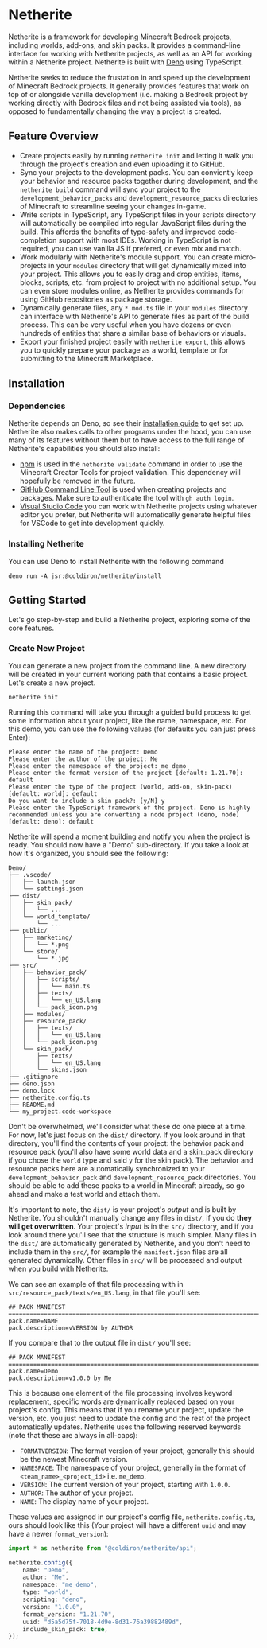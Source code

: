 # Netherite
Netherite is a framework for developing Minecraft Bedrock projects, including worlds, add-ons, and skin packs. It provides a command-line interface for working with Netherite projects, as well as an API for working within a Netherite project. Netherite is built with [Deno](https://github.com/denoland/deno) using TypeScript.

Netherite seeks to reduce the frustation in and speed up the development of Minecraft Bedrock projects. It generally provides features that work on top of or alongside vanilla development (i.e. making a Bedrock project by working directly with Bedrock files and not being assisted via tools), as opposed to fundamentally changing the way a project is created.

## Feature Overview
- Create projects easily by running `netherite init` and letting it walk you through the project's creation and even uploading it to GitHub.
- Sync your projects to the development packs. You can conviently keep your behavior and resource packs together during development, and the `netherite build` command will sync your project to the `development_behavior_packs` and `development_resource_packs` directories of Minecraft to streamline seeing your changes in-game.
- Write scripts in TypeScript, any TypeScript files in your scripts directory will automatically be compiled into regular JavaScript files during the build. This affords the benefits of type-safety and improved code-completion support with most IDEs. Working in TypeScript is not required, you can use vanilla JS if prefered, or even mix and match.
- Work modularly with Netherite's module support. You can create micro-projects in your `modules` directory that will get dynamically mixed into your project. This allows you to easily drag and drop entities, items, blocks, scripts, etc. from project to project with no additional setup. You can even store modules online, as Netherite provides commands for using GitHub repositories as package storage.
- Dynamically generate files, any `*.mod.ts` file in your `modules` directory can interface with Netherite's API to generate files as part of the build process. This can be very useful when you have dozens or even hundreds of entities that share a similar base of behaviors or visuals.
- Export your finished project easily with `netherite export`, this allows you to quickly prepare your package as a world, template or for submitting to the Minecraft Marketplace.

## Installation

### Dependencies
Netherite depends on Deno, so see their [installation guide](https://github.com/denoland/deno?tab=readme-ov-file#installation) to get set up. Netherite also makes calls to other programs under the hood, you can use many of its features without them but to have access to the full range of Netherite's capabilities you should also install:
- [npm](https://docs.npmjs.com/downloading-and-installing-node-js-and-npm) is used in the `netherite validate` command in order to use the Minecraft Creator Tools for project validation. This dependency will hopefully be removed in the future.
- [GitHub Command Line Tool](https://cli.github.com/) is used when creating projects and packages. Make sure to authenticate the tool with `gh auth login`.
- [Visual Studio Code](https://code.visualstudio.com/download) you can work with Netherite projects using whatever editor you prefer, but Netherite will automatically generate helpful files for VSCode to get into development quickly.

### Installing Netherite
You can use Deno to install Netherite with the following command
```
deno run -A jsr:@coldiron/netherite/install
```

## Getting Started
Let's go step-by-step and build a Netherite project, exploring some of the core features.

### Create New Project
You can generate a new project from the command line. A new directory will be created in your current working path that contains a basic project. Let's create a new project.

```
netherite init
```

Running this command will take you through a guided build process to get some information about your project, like the name, namespace, etc. For this demo, you can use the following values (for defaults you can just press Enter):

```
Please enter the name of the project: Demo
Please enter the author of the project: Me
Please enter the namespace of the project: me_demo
Please enter the format version of the project [default: 1.21.70]: default
Please enter the type of the project (world, add-on, skin-pack) [default: world]: default
Do you want to include a skin pack?: [y/N] y
Please enter the TypeScript framework of the project. Deno is highly recommended unless you are converting a node project (deno, node) [default: deno]: default
```

Netherite will spend a moment building and notify you when the project is ready. You should now have a "Demo" sub-directory. If you take a look at how it's organized, you should see the following:
```
Demo/
├── .vscode/
│   ├── launch.json
│   └── settings.json
├── dist/
│   ├── skin_pack/
│   │   └── ...
│   └── world_template/
│       └── ...
├── public/
│   ├── marketing/
│   │   └── *.png
│   └── store/
│       └── *.jpg
├── src/
│   ├── behavior_pack/
│   │   ├── scripts/
│   │   │   └── main.ts
│   │   ├── texts/
│   │   │   └── en_US.lang
│   │   └── pack_icon.png
│   ├── modules/
│   ├── resource_pack/
│   │   ├── texts/
│   │   │   └── en_US.lang
│   │   └── pack_icon.png
│   └── skin_pack/
│       ├── texts/
│       │   └── en_US.lang
│       └── skins.json
├── .gitignore
├── deno.json
├── deno.lock
├── netherite.config.ts
├── README.md
└── my_project.code-workspace
```

Don't be overwhelmed, we'll consider what these do one piece at a time. For now, let's just focus on the `dist/` directory. If you look around in that directory, you'll find the contents of your project: the behavior pack and resource pack (you'll also have some world data and a skin_pack directory if you chose the `world` type and said `y` for the skin pack). The behavior and resource packs here are automatically synchronized to your `development_behavior_pack` and `development_resource_pack` directories. You should be able to add these packs to a world in Minecraft already, so go ahead and make a test world and attach them.

It's important to note, the `dist/` is your project's *output* and is built by Netherite. You shouldn't manually change any files in `dist/`, if you do **they will get overwritten**. Your project's *input* is in the `src/` directory, and if you look around there you'll see that the structure is much simpler. Many files in the `dist/` are automatically generated by Netherite, and you don't need to include them in the `src/`, for example the `manifest.json` files are all generated dynamically. Other files in `src/` will be processed and output when you build with Netherite.

We can see an example of that file processing with in `src/resource_pack/texts/en_US.lang`, in that file you'll see:

```lang
## PACK MANIFEST ============================================================================================
pack.name=NAME
pack.description=vVERSION by AUTHOR
```

If you compare that to the output file in `dist/` you'll see:

```lang
## PACK MANIFEST ========================================================================================================
pack.name=Demo
pack.description=v1.0.0 by Me
```

This is because one element of the file processing involves keyword replacement, specific words are dynamically replaced based on your project's config. This means that if you rename your project, update the version, etc. you just need to update the config and the rest of the project automatically updates. Netherite uses the following reserved keywords (note that these are always in all-caps):
- `FORMATVERSION`: The format version of your project, generally this should be the newest Minecraft version.
- `NAMESPACE`: The namespace of your project, generally in the format of `<team_name>_<project_id>` i.e. `me_demo`.
- `VERSION`: The current version of your project, starting with `1.0.0`.
- `AUTHOR`: The author of your project.
- `NAME`: The display name of your project.

These values are assigned in our project's config file, `netherite.config.ts`, ours should look like this (Your project will have a different `uuid` and may have a newer `format_version`):
```ts
import * as netherite from "@coldiron/netherite/api";

netherite.config({
    name: "Demo",
    author: "Me",
    namespace: "me_demo",
    type: "world",
    scripting: "deno",
    version: "1.0.0",
    format_version: "1.21.70",
    uuid: "d5a5d75f-7018-4d9e-8d31-76a39882489d",
    include_skin_pack: true,
});
```